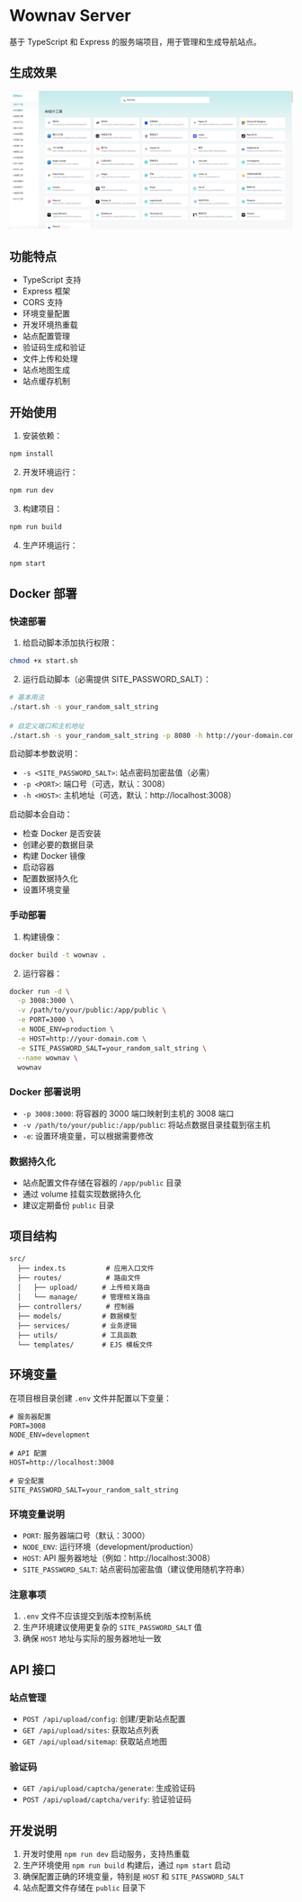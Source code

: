 # Wownav Server

基于 TypeScript 和 Express 的服务端项目，用于管理和生成导航站点。

## 生成效果
![cover](./cover.png)

## 功能特点

- TypeScript 支持
- Express 框架
- CORS 支持
- 环境变量配置
- 开发环境热重载
- 站点配置管理
- 验证码生成和验证
- 文件上传和处理
- 站点地图生成
- 站点缓存机制

## 开始使用

1. 安装依赖：
```bash
npm install
```

2. 开发环境运行：
```bash
npm run dev
```

3. 构建项目：
```bash
npm run build
```

4. 生产环境运行：
```bash
npm start
```

## Docker 部署

### 快速部署

1. 给启动脚本添加执行权限：
```bash
chmod +x start.sh
```

2. 运行启动脚本（必需提供 SITE_PASSWORD_SALT）：
```bash
# 基本用法
./start.sh -s your_random_salt_string

# 自定义端口和主机地址
./start.sh -s your_random_salt_string -p 8080 -h http://your-domain.com
```

启动脚本参数说明：
- `-s <SITE_PASSWORD_SALT>`: 站点密码加密盐值（必需）
- `-p <PORT>`: 端口号（可选，默认：3008）
- `-h <HOST>`: 主机地址（可选，默认：http://localhost:3008）

启动脚本会自动：
- 检查 Docker 是否安装
- 创建必要的数据目录
- 构建 Docker 镜像
- 启动容器
- 配置数据持久化
- 设置环境变量

### 手动部署

1. 构建镜像：
```bash
docker build -t wownav .
```

2. 运行容器：
```bash
docker run -d \
  -p 3008:3000 \
  -v /path/to/your/public:/app/public \
  -e PORT=3000 \
  -e NODE_ENV=production \
  -e HOST=http://your-domain.com \
  -e SITE_PASSWORD_SALT=your_random_salt_string \
  --name wownav \
  wownav
```

### Docker 部署说明

- `-p 3008:3000`: 将容器的 3000 端口映射到主机的 3008 端口
- `-v /path/to/your/public:/app/public`: 将站点数据目录挂载到宿主机
- `-e`: 设置环境变量，可以根据需要修改

### 数据持久化

- 站点配置文件存储在容器的 `/app/public` 目录
- 通过 volume 挂载实现数据持久化
- 建议定期备份 `public` 目录

## 项目结构

```
src/
  ├── index.ts          # 应用入口文件
  ├── routes/           # 路由文件
  │   ├── upload/      # 上传相关路由
  │   └── manage/      # 管理相关路由
  ├── controllers/      # 控制器
  ├── models/          # 数据模型
  ├── services/        # 业务逻辑
  ├── utils/           # 工具函数
  └── templates/       # EJS 模板文件
```

## 环境变量

在项目根目录创建 `.env` 文件并配置以下变量：

```env
# 服务器配置
PORT=3008
NODE_ENV=development

# API 配置
HOST=http://localhost:3008

# 安全配置
SITE_PASSWORD_SALT=your_random_salt_string
```

### 环境变量说明

- `PORT`: 服务器端口号（默认：3000）
- `NODE_ENV`: 运行环境（development/production）
- `HOST`: API 服务器地址（例如：http://localhost:3008）
- `SITE_PASSWORD_SALT`: 站点密码加密盐值（建议使用随机字符串）

### 注意事项

1. `.env` 文件不应该提交到版本控制系统
2. 生产环境建议使用更复杂的 `SITE_PASSWORD_SALT` 值
3. 确保 `HOST` 地址与实际的服务器地址一致

## API 接口

### 站点管理
- `POST /api/upload/config`: 创建/更新站点配置
- `GET /api/upload/sites`: 获取站点列表
- `GET /api/upload/sitemap`: 获取站点地图

### 验证码
- `GET /api/upload/captcha/generate`: 生成验证码
- `POST /api/upload/captcha/verify`: 验证验证码

## 开发说明

1. 开发时使用 `npm run dev` 启动服务，支持热重载
2. 生产环境使用 `npm run build` 构建后，通过 `npm start` 启动
3. 确保配置正确的环境变量，特别是 `HOST` 和 `SITE_PASSWORD_SALT`
4. 站点配置文件存储在 `public` 目录下 